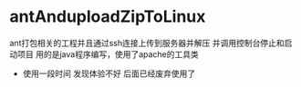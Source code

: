 # antAnduploadZipToLinux
ant打包相关的工程并且通过ssh连接上传到服务器并解压 并调用控制台停止和启动项目
用的是java程序编写，使用了apache的工具类

- 使用一段时间 发现体验不好 后面已经废弃使用了
